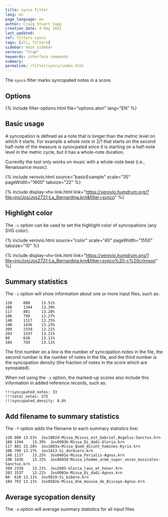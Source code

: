 ```yaml
---
title: synco filter
lang: en
page_language: en
author: Craig Stuart Sapp
creation_date: 4 May 2022
last_updated:
ref: filters-synco
tags: [all, filters]
sidebar: main_sidebar
verovio: "true"
keywords: interface commands
summary:
permalink: /filter/synco/index.html
---
```


The `synco` filter marks syncopated notes in a score.

<h2> Options </h2>

{% include filter-options.html file="options.aton" lang="EN" %}


<h2> Basic usage </h2>

A syncopation is defined as a note that is longer than the metric
level on which it starts.  For example a whole note in 2/1 that starts on
the second half-note of the measure is synocpated since it is starting on
a half-note level in the metric cycle, but it has a whole-note duration.

Currently the tool only works on music with a whole-note beat (i.e., Renaissance
music).


{% include verovio.html
	source="basicExample"
	scale="35"
	pageWidth="1600"
	tabsize="22"
%}
<script type="text/x-humdrum" id="basicExample">

!!!filter: synco
!!!COM: Josquin des Prez
!!!OTL: La Bernardina
**kern	**kern	**kern
*staff3	*staff2	*staff1
*Ivox	*Ivox	*Ivox
*I"Contra	*I"Tenor	*I"Superius
*I'C	*I'T	*I'S
*clefGv2	*clefGv2	*clefG2
*k[]	*k[]	*k[]
*C:	*C:	*C:
*M2/1	*M2/1	*M2/1
*met(C|)	*met(C|)	*met(C|)
=1-	=1-	=1-
4C	0r	0r
4D	.	.
4E	.	.
4F	.	.
2G	.	.
[2A	.	.
=2	=2	=2
4A]	0r	0r
4G	.	.
1c	.	.
2B	.	.
=3	=3	=3
1c	4C	0r
.	4D	.
.	4E	.
.	4F	.
2r	2G	.
[2F	[2A	.
=4	=4	=4
2F]	4A]	0r
.	4G	.
2E	1c	.
1D	.	.
.	2B	.
=5	=5	=5
2.C	[0c	4c
.	.	4d
.	.	4e
4D	.	4f
2E	.	2g
[2F	.	[2a
=6	=6	=6
4F]	1c]	4a]
4E	.	4g
2A	.	1cc
1G	1d	.
.	.	2b
=7	=7	=7
1C	1.e	1.cc
1r	.	.
.	2d	4b
.	.	4a
=8	=8	=8
1A	2e	2cc
.	2f	2dd
2G	2g	2b
[2A	2e	[2cc
=9	=9	=9
4A]	1.f	4cc]
4G	.	4b
4F	.	4a
4E	.	4g
2D	.	2a
[2A	2e	[2cc
=10	=10	=10
4A]	1.f	4cc]
4G	.	4b
4F	.	4a
4E	.	4g
2D	.	2a
[2A	2e	[2cc
=11	=11	=11
4A]	2f	4cc]
4G	.	4b
4F	1g	4a
4E	.	4g
1D	.	1a
.	2f#i	.
=12	=12	=12
2.G	0g	[0g
4A	.	.
2B	.	.
2c	.	.
=13	=13	=13
2.G	1r	0g]
4A	.	.
2B	1G	.
2E	.	.
=14	=14	=14
2.F	2.A	0r
4E	4G	.
1D	2A	.
.	2B	.
=15	=15	=15
0A	0c	1r
.	.	1c
=16	=16	=16
0G	0r	2.d
.	.	4c
.	.	2d
.	.	2e
=17	=17	=17
0F	1r	0f
.	1A	.
=18	=18	=18
0E	2.B	0r
.	4A	.
.	2B	.
.	2c	.
=19	=19	=19
0B	0d	1r
.	.	1d
=20	=20	=20
0A	0r	2.e
.	.	4d
.	.	2e
.	.	2f
=21	=21	=21
0G	1r	0g
.	1B	.
=22	=22	=22
0F	2.c	0r
.	4B	.
.	2c	.
.	2d	.
=23	=23	=23
0E	0e	1r
.	.	1g
=24	=24	=24
1r	1.d	2.a
.	.	4g
1D	.	2a
.	4c	2b
.	4B	.
=25	=25	=25
1A	1A	1cc
1B	1G	[1dd
=26	=26	=26
1.G	1.g	2dd]
.	.	2cc
.	.	2b
4A	2f	2a
4B	.	.
=27	=27	=27
1c	2e	1g
.	2d	.
1A	1c	[1cc
=28	=28	=28
0G	1.d	2cc]
.	.	4b
.	.	4a
.	.	1b
.	2e	.
=29	=29	=29
2.D	[0f	2r
.	.	2.a
4C	.	.
4D	.	.
4E	.	4g
4F	.	4a
4G	.	4b
=30	=30	=30
2A	1f]	2cc
2B	.	2dd
2c	[1e	2r
4C	.	[2g
4BB	.	.
=31	=31	=31
4C	0e]	4g]
4D	.	4f
4E	.	4g
4F	.	4a
2G	.	2b
2A	.	2cc
=32	=32	=32
2B	[0d	2r
4BB	.	2.f
4AA	.	.
4BB	.	.
4C	.	4e
4D	.	4f
4E	.	4g
=33	=33	=33
2F	1d]	2a
2G	.	2b
2.A	[1c	2r
.	.	[2e
4G	.	.
=34	=34	=34
4A	0c]	4e]
4B	.	4d
4c	.	4e
4d	.	4f
2e	.	2g
2A	.	2a
=35	=35	=35
4B	[0B	2r
4A	.	.
4G	.	2.d
4F	.	.
4G	.	.
4A	.	4c
4B	.	4d
4c	.	4e
=36	=36	=36
2d	1B]	2f
2G	.	2g
2A	1A	1c
[2c	.	.
=37	=37	=37
2c]	1G	1d
2B	.	.
2c	2.c	2e
2A	.	[2c
.	4d	.
=38	=38	=38
2.c	2e	4c]
.	.	4d
.	2.c	4e
4d	.	4f
4e	.	2g
4f	4d	.
2g	4e	[2c
.	4f	.
=39	=39	=39
2r	1g	4c]
.	.	4d
2.c	.	4e
.	.	4f
.	2e	2g
4B	.	.
2A	2f	2a
=40	=40	=40
2G	1g	2r
2.g	.	2.c
.	2.c	.
4f	.	4d
4e	.	4e
4d	4d	4f
=41	=41	=41
4c	2e	2g
4B	.	.
2A	2f	2a
2G	1g	2b
2A	.	2cc
=42	=42	=42
2B	2G	2dd
2c	2.c	2.ee
2r	.	.
.	4B	4dd
[2c	4c	4ee
.	4d	4ff
=43	=43	=43
0c_	4e	2.ee
.	4d	.
.	4e	.
.	4f	4dd
.	1g	4ee
.	.	4ff
.	.	[2ee
=44	=44	=44
2c]	1a	4ee]
.	.	4dd
2F	.	4ee
.	.	4ff
2c	2g	4ee
.	.	4dd
2A	2a	4cc
.	.	4b
=45	=45	=45
2d	2f	2a
2G	2g	1g
2c	2e	.
2F	2f	[2cc
=46	=46	=46
1G	1d	2cc]
.	.	2b
1Cl	1cl	1ccl
==	==	==
*-	*-	*-
!!!RDF**kern: l=long note in original notation
!!!RDF**kern: i=editorial accidental
!!!verovio: evenNoteSpacing
</script>

{% include display-vhv-link.html link="https://verovio.humdrum.org/?file=jrp/Jos/Jos2721-La_Bernardina.krn&filter=synco" %}

<a name="option-c"></a>
<h2> Highlight color</h2>

The `-c` option can be used to set the highlight color of syncopations
(any SVG color).


{% include verovio.html
	source="color"
	scale="40"
	pageWidth="1550"
	tabsize="10"
%}
<script type="text/x-humdrum" id="color">
!!!filter: synco -c crimson
!!!COM: Josquin des Prez
!!!OTL: La Bernardina
**kern	**kern	**kern
*staff3	*staff2	*staff1
*Ivox	*Ivox	*Ivox
*I"Contra	*I"Tenor	*I"Superius
*I'C	*I'T	*I'S
*clefGv2	*clefGv2	*clefG2
*k[]	*k[]	*k[]
*C:	*C:	*C:
*M2/1	*M2/1	*M2/1
*met(C|)	*met(C|)	*met(C|)
=1-	=1-	=1-
4C	0r	0r
4D	.	.
4E	.	.
4F	.	.
2G	.	.
[2A	.	.
=2	=2	=2
4A]	0r	0r
4G	.	.
1c	.	.
2B	.	.
=3	=3	=3
1c	4C	0r
.	4D	.
.	4E	.
.	4F	.
2r	2G	.
[2F	[2A	.
=4	=4	=4
2F]	4A]	0r
.	4G	.
2E	1c	.
1D	.	.
.	2B	.
=5	=5	=5
2.C	[0c	4c
.	.	4d
.	.	4e
4D	.	4f
2E	.	2g
[2F	.	[2a
=6	=6	=6
4F]	1c]	4a]
4E	.	4g
2A	.	1cc
1G	1d	.
.	.	2b
=7	=7	=7
1C	1.e	1.cc
1r	.	.
.	2d	4b
.	.	4a
=8	=8	=8
1A	2e	2cc
.	2f	2dd
2G	2g	2b
[2A	2e	[2cc
=9	=9	=9
4A]	1.f	4cc]
4G	.	4b
4F	.	4a
4E	.	4g
2D	.	2a
[2A	2e	[2cc
=10	=10	=10
4A]	1.f	4cc]
4G	.	4b
4F	.	4a
4E	.	4g
2D	.	2a
[2A	2e	[2cc
=11	=11	=11
4A]	2f	4cc]
4G	.	4b
4F	1g	4a
4E	.	4g
1D	.	1a
.	2f#i	.
=12	=12	=12
2.G	0g	[0g
4A	.	.
2B	.	.
2c	.	.
=	=	=
*-	*-	*-
!!!RDF**kern: l=long note in original notation
!!!RDF**kern: i=editorial accidental
!!!verovio: evenNoteSpacing
</script>

{% include display-vhv-link.html link="https://verovio.humdrum.org/?file=jrp/Jos/Jos2721-La_Bernardina.krn&filter=synco%20-c%20crimson" %}



<a name="option-i"></a>
<h2> Summary statistics </h2>

The `-i` option will show information about one or more input files, such as:


```
120     888     13.51%
180     1344    13.39%
117     881     13.28%
106     799     13.27%
148     1117    13.25%
190     1436    13.23%
309     2339    13.21%
203     1537    13.21%
80      610     13.11%
104     793     13.11%
```

The first number on a line is the number of syncopation notes in the file, the
second number is the number of notes in the file, and the third number is
the syncopation density (the fraction of notes in the score which are synopated).

When not using the `-i` option, the marked-up scores also include this information
in added reference records, such as:

```
!!!syncopated_notes: 33
!!!total_notes: 375
!!!syncopated_density: 8.8%
```

<a name="option-f"></a>
<h2> Add filename to summary statistics </h2>

The `-f` option adds the filename to each summary statistics line:

```
120	888	13.51%	Jos1002d-Missa_Missus_est_Gabriel_Angelus-Sanctus.krn
180	1344	13.39%	Jos0903b-Missa_Di_dadi-Gloria.krn
117	881	13.28%	Jos1003a-Missa_Quem_dicunt_homines-Kyrie.krn
106	799	13.27%	Jos1413-Si_dormiero.krn
148	1117	13.25%	Jos0401e-Missa_Ferialis-Agnus.krn
190	1436	13.23%	Jos0603d-Missa_Lhomme_arme_super_voces_musicales-Sanctus.krn
309	2339	13.21%	Jos2605-Gloria_laus_et_honor.krn
203	1537	13.21%	Jos0903e-Missa_Di_dadi-Agnus.krn
80	610	13.11%	Jos9919-Si_bibero.krn
104	793	13.11%	Jos0502e-Missa_Une_mousse_de_Biscaye-Agnus.krn
```


<a name="option-a"></a>
<h2> Average sycopation density </h2>

The `-a` option will average summary statistics for all input files.




